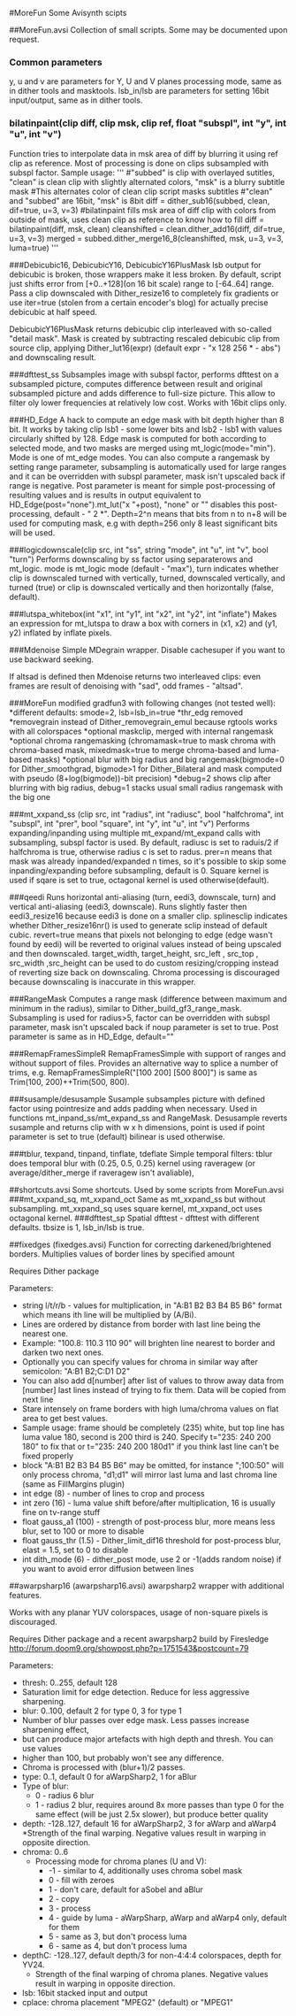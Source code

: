 #MoreFun
Some Avisynth  scipts

##MoreFun.avsi
Collection of small scripts. Some may be documented upon request.

### Common parameters
y, u and v are parameters for Y, U and V planes processing mode, same as in dither tools and masktools.
lsb_in/lsb are parameters for setting 16bit input/output, same as in dither tools.

### bilatinpaint(clip diff, clip msk, clip ref, float "subspl", int "y", int "u", int "v")
Function tries to interpolate data in msk area of diff by blurring it using ref clip as reference.
Most of processing is done on clips subsampled with subspl factor.
Sample usage:
'''
#"subbed" is clip with overlayed sutitles, "clean" is clean clip with slightly alternated colors, "msk" is a blurry subtitle mask
#This alternates color of clean clip script masks subtitles
#"clean" and "subbed" are 16bit, "msk" is 8bit
diff = dither_sub16(subbed, clean, dif=true, u=3, v=3)
#bilatinpaint fills msk area of diff clip with colors from outside of mask, uses clean clip as reference to know how to fill
diff = bilatinpaint(diff, msk, clean)
cleanshifted  = clean.dither_add16(diff, dif=true, u=3, v=3)
merged = subbed.dither_merge16_8(cleanshifted, msk, u=3, v=3, luma=true)
'''

###Debicubic16, DebicubicY16, DebicubicY16PlusMask
lsb output for debicubic is broken, those wrappers make it less broken.
By default, script just shifts error from [+0..+128]\(on 16 bit scale) range to [-64..64] range.
Pass a clip downscaled with Dither_resize16 to completely fix gradients or use iter=true (stolen from a certain encoder's blog) for actually precise debicubic at half speed.

DebicubicY16PlusMask returns debicubic clip interleaved with so-called "detail mask".
Mask is created by subtracting rescaled debicubic clip from source clip, applying Dither_lut16(expr) (default expr - "x 128 256 * - abs") and downscaling result.

###dfttest_ss
Subsamples image with subspl factor, performs dfttest on a subsampled picture, computes difference between result and original subsampled picture and adds difference to full-size picture.
This allow to filter oly lower frequencies at relatively low cost.
Works with 16bit clips only.

###HD_Edge
A hack to compute an edge mask with bit depth higher than 8 bit. It works by taking clip lsb1 - some lower bits and lsb2 - lsb1 with values circularly shifted by 128.
Edge mask is computed for both according to selected mode, and two masks are merged using mt_logic(mode="min").
Mode is one of mt_edge modes.
You can also compute a rangemask by setting range parameter, subsampling is automatically used for large ranges and it can be overridden with subspl parameter, mask isn't upscaled back if range is negative.
Post parameter is meant for simple post-processing of resulting values and is results in output equivalent to HD_Edge(post="none").mt_lut("x "+post), "none" or "" disables this post-processing, default - " 2 *".
Depth=2^n means that bits from n to n+8 will be used for computing mask, e.g with depth=256 only 8 least significant bits will be used.

###logicdownscale(clip src, int "ss", string "mode", int "u", int "v", bool "turn")
Performs downscaling by ss factor using separaterows and mt_logic.
mode is mt_logic mode (default - "max"), turn indicates whether clip is downscaled turned with vertically, turned, downscaled vertically, and turned (true) or clip is downscaled vertically and then horizontally (false, default).

###lutspa_whitebox(int "x1", int "y1", int "x2", int "y2", int "inflate")
Makes an expression for mt_lutspa to draw a box with corners in (x1, x2) and (y1, y2) inflated by inflate pixels.

###Mdenoise
Simple MDegrain wrapper. Disable cachesuper if you want to use backward seeking.

If altsad is defined then Mdenoise returns two interleaved clips: even frames are result of denoising with "sad", odd frames - "altsad".

###MoreFun
modified gradfun3 with following changes (not tested well):
*different defaults: smode=2, lsb=lsb_in=true
*thr_edg removed
*removegrain instead of Dither_removegrain_emul because rgtools works with all colorspaces
*optional maskclip, merged with internal rangemask
*optional chroma rangemasking (chromamask=true to mask chroma with chroma-based mask, mixedmask=true to merge chroma-based and luma-based masks)
*optional blur with big radius and big rangemask(bigmode=0 for Dither_smoothgrad, bigmode>1 for Dither_Bilateral and mask computed with pseudo (8+log(bigmode))-bit precision)
*debug=2 shows clip after blurring with big radius, debug=1 stacks usual small radius rangemask with the big one

###mt_xxpand_ss (clip src, int "radius", int "radiusc", bool "halfchroma", int "subspl", int "prer", bool "square", int "y", int "u", int "v")
Performs expanding/inpanding using multiple mt_expand/mt_expand calls with subsampling, subspl factor is used.
By default, radiusc is set to raduis/2 if halfchroma is true, otherwise radius c is set to radus.
prer=n means that mask was already inpanded/expanded n times, so it's possible to skip some inpanding/expanding before subsampling, default is 0.
Square kernel is used if sqare is set to true, octagonal kernel is used otherwise(default).

###qeedi
Runs horizontal anti-aliasing (turn, eedi3, downscale, turn) and vertical anti-aliasing (eedi3, downscale).
Runs slightly faster then eedi3_resize16 because eedi3 is done on a smaller clip.
splinesclip indicates whether Dither_resize16nr() is used to generate sclip instead of default cubic.
revert=true means that pixels not belonging to edge (edge wasn't found by eedi) will be reverted to original values instead of being upscaled and then downscaled.
target_width, target_height, src_left , src_top , src_width ,src_height can be used to do custom resizing/cropping instead of reverting size back on downscaling.
Chroma processing is discouraged because downscaling is inaccurate in this wrapper.

###RangeMask
Computes a range mask (difference between maximum and minimum in the radius), similar to Dither_build_gf3_range_mask.
Subsampling is used for radius>5, factor can be overridden with subspl parameter, mask isn't upscaled back if noup parameter is set to true.
Post parameter is same as in HD_Edge, default=""

###RemapFramesSimpleR
RemapFramesSimple with support of ranges and without support of files. Provides an alternative way to splice a number of trims, e.g. RemapFramesSimpleR("[100 200] [500 800]") is same as Trim(100, 200)++Trim(500, 800).

###susample/desusample
Susample subsamples picture with defined factor using pointresize and adds padding when necessary.
Used in functions mt_inpand_ss/mt_expand_ss and RangeMask.
Desusample reverts susample and returns clip with w x h dimensions, point is used if point parameter is set to true (default) bilinear is used otherwise.

###tblur, texpand, tinpand, tinflate, tdeflate
Simple temporal filters: tblur does temporal blur with (0.25, 0.5, 0.25) kernel using raveragew (or average/dither_merge if raveragew isn't avaliable), 

##shortcuts.avsi
Some shortcuts. Used by some scripts from MoreFun.avsi
###mt_xxpand_sq, mt_xxpand_oct
Same as mt_xxpand_ss but without subsampling.
mt_xxpand_sq uses square kernel, mt_xxpand_oct uses octagonal kernel.
###dfttest_sp
Spatial dfttest - dfttest with different defaults. tbsize is 1, lsb_in/lsb is true.

##fixedges (fixedges.avsi)
Function for correcting darkened/brightened borders. Multiplies values of border lines by specified amount

Requires Dither package

Parameters:

* string l/t/r/b - values for multiplication, in "A:B1 B2 B3 B4 B5 B6" format which means ith line will be multiplied by (A/Bi).
 * Lines are ordered by distance from border with last line being the nearest one.
 * Example: "100.8: 110.3 110 90" will brighten line nearest to border and darken two next ones.
 * Optionally you can specify values for chroma in similar way after semicolon: "A:B1 B2;C:D1 D2"
 * You can also add d[number] after list of values to throw away data from [number] last lines instead of trying to fix them. Data will be copied from next line
 * Stare intensely on frame borders with high luma/chroma values on flat area to get best values.
 * Sample usage: frame should be completely (235) white, but top line has luma value 180, second is 200 third is 240. Specify t="235: 240 200 180" to fix that or t="235: 240 200 180d1" if you think last line can't be fixed properly
 * block "A:B1 B2 B3 B4 B5 B6" may be omitted, for instance ";100:50" will only process chroma, "d1;d1" will mirror last luma and last chroma line (same as FillMargins plugin)
* int edge (8) - number of lines to crop and process
* int zero (16) - luma value shift before/after multiplication, 16 is usually fine on tv-range stuff
* float gauss_a1 (100) - strength of post-process blur, more means less blur, set to 100 or more to disable 
* float gauss_thr (1.5) - Dither_limit_dif16 threshold for post-process blur, elast = 1.5, set to 0 to disable
* int dith_mode (6) - dither_post mode, use 2 or -1(adds random noise) if you want to avoid error diffusion between lines


##awarpsharp16 (awarpsharp16.avsi)
awarpsharp2 wrapper with additional features.

Works with any planar YUV colorspaces, usage of non-square pixels is discouraged.

Requires Dither package and a recent awarpsharp2 build by Firesledge http://forum.doom9.org/showpost.php?p=1751543&postcount=79

Parameters:

* thresh: 0..255, default 128
 * Saturation limit for edge detection. Reduce for less aggressive sharpening.
* blur: 0..100, default 2 for type 0, 3 for type 1
 * Number of blur passes over edge mask. Less passes increase sharpening effect,
 * but can produce major artefacts with high depth and thresh. You can use values
 * higher than 100, but probably won't see any difference.
 * Chroma is processed with (blur+1)/2 passes.
* type: 0..1, default 0 for aWarpSharp2, 1 for aBlur
 * Type of blur:
   * 0 - radius 6 blur
    * 1 - radius 2 blur, requires around 8x more passes than type 0 for the same effect (will be just 2.5x slower), but produce better quality
* depth: -128..127, default 16 for aWarpSharp2, 3 for aWarp and aWarp4
  *Strength of the final warping. Negative values result in warping in opposite direction.
* chroma: 0..6
  * Processing mode for chroma planes (U and V):
    * -1 - similar to 4, additionally uses chroma sobel mask
    * 0 - fill with zeroes
    * 1 - don't care, default for aSobel and aBlur
    * 2 - copy
    * 3 - process
    * 4 - guide by luma - aWarpSharp, aWarp and aWarp4 only, default for them
    * 5 - same as 3, but don't process luma
    * 6 - same as 4, but don't process luma
* depthC: -128..127, default depth/3 for non-4:4:4 colorspaces, depth for YV24.
  *  Strength of the final warping of chroma planes. Negative values result in warping in opposite direction.
* lsb: 16bit stacked input and output
* cplace: chroma placement "MPEG2" (default) or "MPEG1"
